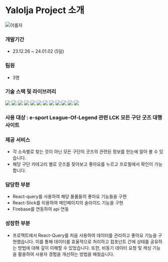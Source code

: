 # Yalolja Project 소개    

![야롤자](https://github.com/joonyg/yalolja/assets/90684826/fc1420a5-7472-4422-a5a3-0dd4011c28dc)

### 개발기간  
- 23.12.26 ~ 24.01.02 (5일)
### 팀원 
- 3명
### 기술 스택 및 라이브러리         
<div align=left>
  <img src="https://img.shields.io/badge/html5-E34F26?style=for-the-badge&logo=html5&logoColor=white"> 
  <img src="https://img.shields.io/badge/css-1572B6?style=for-the-badge&logo=css3&logoColor=white"> 
   <img src="https://img.shields.io/badge/styledcomponents-DB7093?style=for-the-badge&logo=styledcomponents&logoColor=white"> 
  <img src="https://img.shields.io/badge/javascript-F7DF1E?style=for-the-badge&logo=javascript&logoColor=black">
  <img src="https://img.shields.io/badge/react-61DAFB?style=for-the-badge&logo=react&logoColor=black"> 
  <img src="https://img.shields.io/badge/recoil-3578E5?style=for-the-badge&logo=recoil&logoColor=white">
   <img src="https://img.shields.io/badge/reactrouter-CA4245?style=for-the-badge&logo=reactrouter&logoColor=black">
  <img src="https://img.shields.io/badge/reactquery-FF4154?style=for-the-badge&logo=reactquery&logoColor=white">
  <img src="https://img.shields.io/badge/github-181717?style=for-the-badge&logo=github&logoColor=white">
  <img src="https://img.shields.io/badge/git-F05032?style=for-the-badge&logo=git&logoColor=white">
  <img src="https://img.shields.io/badge/firebase-FFCA28?style=for-the-badge&logo=firebase&logoColor=white">
  <img src="https://img.shields.io/badge/vercel-A9A9A9?style=for-the-badge&logo=vercel&logoColor=white">
  
</div>

### 사용 대상 : e-sport League-Of-Legend 관련 LCK 모든 구단 굿즈 대행 사이트

### 제공 서비스
- 각 소속별로 찾는 것이 아닌 모든 구단의 굿즈의 관련된 정보를 한눈에 알아 볼 수 있습니다.
- 해당 구단 카테고리 별로 굿즈를 찾아보고 좋아요를 누르고 프로필에서 확인이 가능합니다.

### 담당한 부분
- React-query를 사용하여 해당 물품들의 좋아요 기능들을 구현
- React-Slick를 이용하여 메인페이지의 슬라이드 기능을 구현
- Firebase를 연동하여 api 연동

### 성장한 부분
- 프로젝트에서 React-Query를 처음 사용하여 데이터를 관리하고 좋아요 기능을 구현했습니다. 이를 통해 데이터를 효율적으로 처리하고 컴포넌트 간에 상태를 공유하는 방법에 대해 깊이 이해할 수 있었습니다. 또한, 비동기 데이터 요청 및 캐싱 기능을 활용하여 사용자 경험을 개선하는 방법을 배웠습니다.
